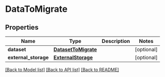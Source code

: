 # DataToMigrate

## Properties
Name | Type | Description | Notes
------------ | ------------- | ------------- | -------------
**dataset** | [**DatasetToMigrate**](DatasetToMigrate.md) |  | [optional] 
**external_storage** | [**ExternalStorage**](ExternalStorage.md) |  | [optional] 

[[Back to Model list]](../README.md#documentation-for-models) [[Back to API list]](../README.md#documentation-for-api-endpoints) [[Back to README]](../README.md)


